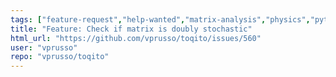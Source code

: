 ```yaml
---
tags: ["feature-request","help-wanted","matrix-analysis","physics","python","python-3","quantum","quantum-computing","quantum-information","unitaryhack"]
title: "Feature: Check if matrix is doubly stochastic"
html_url: "https://github.com/vprusso/toqito/issues/560"
user: "vprusso"
repo: "vprusso/toqito"
---
```


